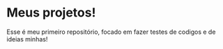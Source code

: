 # Meus projetos!

Esse é meu primeiro repositório, focado em fazer testes de codigos e de ideias minhas!
 
